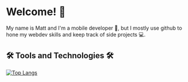 # Welcome! :wave: #

My name is Matt and I'm a mobile developer :iphone:, but I mostly use github to hone my webdev skills and keep track of side projects :computer:. 

## :hammer_and_wrench: Tools and Technologies :hammer_and_wrench: ##

[![Top Langs](https://github-readme-stats.vercel.app/api/top-langs/?username=MattDeLaO&layout=compact)](https://github.com/anuraghazra/github-readme-stats)



